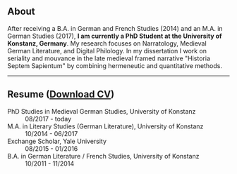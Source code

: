 ## About
After receiving a B.A. in German and French Studies (2014) and an M.A. in German Studies (2017), **I am currently a PhD Student at the University of Konstanz, Germany**. My research focuses on Narratology, Medieval German Literature, and Digital Philology. In my dissertation I work on seriality and mouvance in the late medieval framed narrative "Historia Septem Sapientum" by combining hermeneutic and quantitative methods.

***

## Resume ([Download CV](http://doc.nicokunkel.de/cv.pdf))
<dl>
<dt>PhD Studies in Medieval German Studies, University of Konstanz</dt>
<dd>08/2017 - today</dd>
  
<dt>M.A. in Literary Studies (German Literature), University of Konstanz</dt>
<dd>10/2014 - 06/2017</dd>

<dt>Exchange Scholar, Yale University</dt>
<dd>08/2015 - 01/2016</dd>

<dt>B.A. in German Literature / French Studies, University of Konstanz</dt>
<dd>10/2011 - 11/2014</dd>
</dl>


